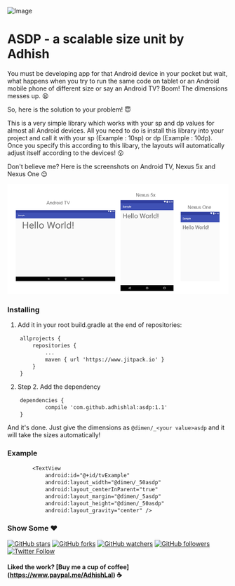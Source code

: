![Image](/asdpbanner.png)

# ASDP - a scalable size unit by Adhish

You must be developing app for that Android device in your pocket but wait, what happens when you try to run the same code on tablet or an Android mobile phone of different size or say an Android TV? Boom! The dimensions messes up. :tired_face:

So, here is the solution to your problem! :innocent:

This is a very simple library which works with your sp and dp values for almost all Android devices. All you need to do is install this library into your project and call it with your sp (Example : 10sp) or dp (Example : 10dp). Once you specify this according to this libary, the layouts will automatically adjust itself according to the devices! :open_mouth:

Don't believe me? Here is the screenshots on Android TV, Nexus 5x and Nexus One :relieved:

![Image](/screens.png)

### Installing

1) Add it in your root build.gradle at the end of repositories:
```
	allprojects {
		repositories {
			...
			maven { url 'https://www.jitpack.io' }
		}
	}
```

2) Step 2. Add the dependency
```
	dependencies {
	        compile 'com.github.adhishlal:asdp:1.1'
	}
```
And it's done. Just give the dimensions as ````@dimen/_<your value>asdp```` and it will take the sizes automatically!

### Example
```
        <TextView
            android:id="@+id/tvExample"
            android:layout_width="@dimen/_50asdp"
            android:layout_centerInParent="true"
            android:layout_margin="@dimen/_5asdp"
            android:layout_height="@dimen/_50asdp"
            android:layout_gravity="center" />
```

### Show Some :heart:
[![GitHub stars](https://img.shields.io/github/stars/badges/shields.svg?style=social&label=Star)](https://github.com/adhishlal/asdp)
[![GitHub forks](https://img.shields.io/github/forks/badges/shields.svg?style=social&label=Fork)](https://github.com/adhishlal/asdp/fork)
[![GitHub watchers](https://img.shields.io/github/watchers/badges/shields.svg?style=social&label=Watch)](https://github.com/adhishlal/asdp) 
[![GitHub followers](https://img.shields.io/github/followers/espadrine.svg?style=social&label=Follow)](https://github.com/adhishlal/)
[![Twitter Follow](https://img.shields.io/twitter/follow/espadrine.svg?style=social&label=Follow)](https://twitter.com/er_adhish)

#### Liked the work? [Buy me a cup of coffee] (https://www.paypal.me/AdhishLal) :coffee:

